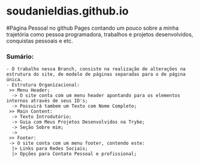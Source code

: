 # soudanieldias.github.io
#Página Pessoal no github Pages contando um pouco sobre a minha trajetória como pessoa programadora, trabalhos e projetos desenvolvidos, conquistas pessoais e etc.

### Sumário:
    - O trabalho nessa Branch, consiste na realização de alterações na estrutura do site, de modelo de páginas separadas para o de página única.
    - Estrutura Organizacional:
     >> Menu Header;
      -> O site conta com um menu header apontando para os elementos internos através de seus ID's;
      -> Possuirá tambem um Texto com Nome Completo;
     >> Main Content:
      -> Texto Introdutório;
      -> Guia com Meus Projetos Desenvolvidos na Trybe;
      -> Seção Sobre mim;
      -> 
     >> Footer:
     -> O site conta com um menu footer, contendo este:
      |> Links para Redes Sociais;
      |> Opções para Contato Pessoal e profissional;
